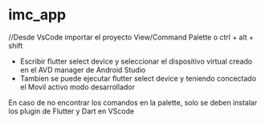 # imc_app
//Desde VsCode importar el proyecto 
View/Command Palette o ctrl + alt + shift

 - Escribir flutter select device y seleccionar el dispositivo virtual creado en el AVD manager de Android Studio
 - Tambien se puede ejecutar flutter select device y teniendo concectado el Movil activo modo desarrollador
 
 En caso de no encontrar los comandos en la palette, solo se deben instalar los plugin de Flutter y Dart en VScode
